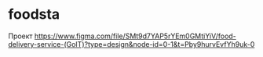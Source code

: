 # foodsta

Проект
https://www.figma.com/file/SMt9d7YAP5rYEm0GMtiYiV/food-delivery-service-(GoIT)?type=design&node-id=0-1&t=Pby9hurvEvfYh9uk-0
